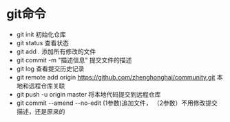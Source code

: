 # git命令
- git init  初始化仓库
- git status    查看状态
- git add .     添加所有修改的文件
- git commit -m "描述信息"  提交文件的描述
- git log   查看提交历史记录
- git remote add origin https://github.com/zhenghonghai/community.git
本地和远程仓库关联
- git push -u origin master     将本地代码提交到远程仓库
- git commit --amend --no-edit  (1参数)追加文件， （2参数）不用修改提交描述，还是原来的

